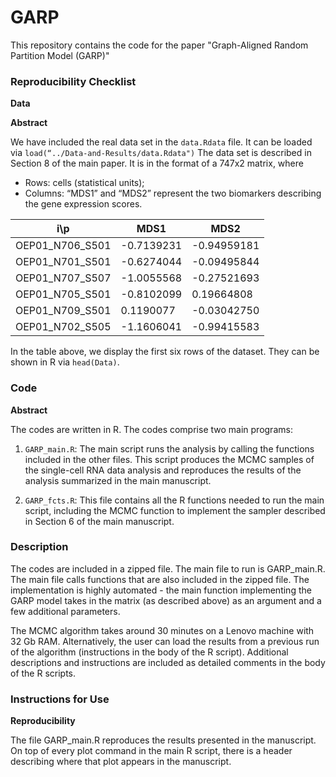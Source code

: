 # GARP
This repository contains the code for the paper "Graph-Aligned Random Partition Model (GARP)"

### Reproducibility Checklist
**Data**

**Abstract**

We have included the real data set in the `data.Rdata` file. It can be loaded via `load(“../Data-and-Results/data.Rdata")` The data set is described in Section 8 of the main paper. It is in the format of a 747x2 matrix, where

- Rows: cells (statistical units);
- Columns: “MDS1” and “MDS2” represent the two biomarkers describing the gene expression scores.

| i\p	          | MDS1      | MDS2        |
|-----------------|-----------|-------------|
| OEP01_N706_S501 |-0.7139231 |	-0.94959181 |
| OEP01_N701_S501 |-0.6274044 |	-0.09495844 |
| OEP01_N707_S507 |-1.0055568 |	-0.27521693 |
| OEP01_N705_S501 |-0.8102099 |	 0.19664808 |
| OEP01_N709_S501 | 0.1190077 |	-0.03042750 |
| OEP01_N702_S505 |-1.1606041 |	-0.99415583 |

In the table above, we display the first six rows of the dataset. They can be shown in R via `head(Data)`.

### Code
**Abstract**

The codes are written in R. 
The codes comprise two main programs:

 1. `GARP_main.R`: The main script runs the analysis by calling the functions included in the other files. This script produces the MCMC samples of the single-cell RNA data analysis and reproduces the results of the analysis summarized in the main manuscript.
 
 2. `GARP_fcts.R`: This file contains all the R functions needed to run the main script, including the MCMC function to implement the sampler described in Section 6 of the main manuscript. 
	
### Description 
The codes are included in a zipped file. The main file to run is GARP_main.R. The main file calls functions that are also included in the zipped file. The implementation is highly automated - the main function implementing the GARP model takes in the matrix (as described above) as an argument and a few additional parameters.


The MCMC algorithm takes around 30 minutes on a Lenovo machine with 32 Gb RAM. Alternatively, the user can load the results from a previous run of the algorithm (instructions in the body of the R script). Additional descriptions and instructions are included as detailed comments in the body of the R scripts.

### Instructions for Use
**Reproducibility**

The file GARP_main.R reproduces the results presented in the manuscript. On top of every plot command in the main R script, there is a header describing where that plot appears in the manuscript.

